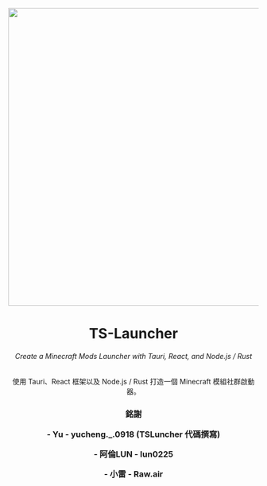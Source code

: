 <p align="center"><img src="https://cdn.discordapp.com/attachments/1170413307350491166/1180161755100487740/TS_-.png?ex=657c6a48&is=6569f548&hm=a2bc480e96af586bc3a6a659447b0eb96d36a4c2330a8fb92a6af51179f0ec8f&=&width=936&height=936" width="600px" height="600px"></p>
<h1 align="center">TS-Launcher</h1>
<!-- <em><h5 align="center">(全名 TS Launcher)</h5></em> -->
<h6 align="center">Create a Minecraft Mods Launcher with Tauri, React, and Node.js / Rust</h6>
<p align="center">使用 Tauri、React 框架以及 Node.js / Rust 打造一個 Minecraft 模組社群啟動器。</p>
<h3 align="center"> 銘謝
<p align="center">- Yu - yucheng._.0918 (TSLuncher 代碼撰寫)
<p align="center">- 阿倫LUN - lun0225
<p align="center">- 小雷 - Raw.air
